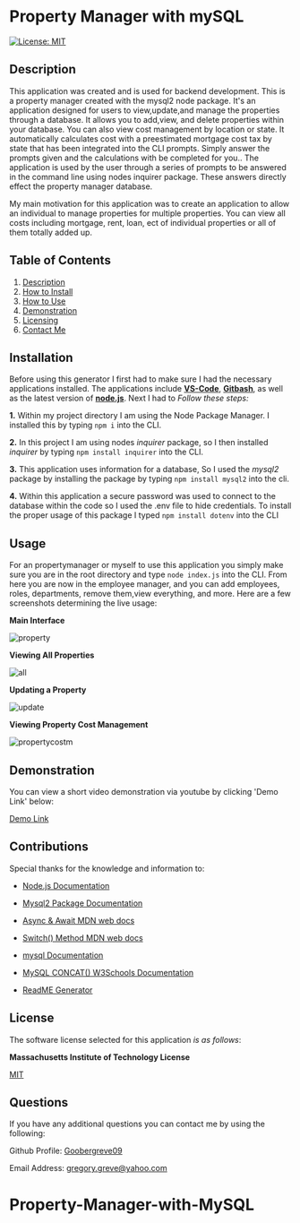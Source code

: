 # Property Manager with mySQL

  [![License: MIT](https://img.shields.io/badge/License-MIT-yellow.svg)](https://opensource.org/licenses/MIT)

  
## Description

This application was created and is used for backend development. This is a property manager created with the mysql2 node package. It's an application designed for users to view,update,and manage the properties through a database. It allows you to add,view, and delete properties within your database. You can also view cost management by location or state. It automatically calculates cost with a preestimated mortgage cost tax by state that has been integrated into the CLI prompts. Simply answer the prompts given and the calculations with be completed for you.. The application is used by the user through a series of prompts to be answered in the command line using nodes inquirer package. These answers directly effect the property manager database.

My main motivation for this application was to create an application to allow an individual to manage properties for multiple properties. You can view all costs including mortgage, rent, loan, ect of individual properties or all of them totally added up.
  
## Table of Contents

1. [Description](#description)  
2. [How to Install](#installation)  
3. [How to Use](#usage) 
4. [Demonstration](#demonstration)
5. [Licensing](#license)  
6. [Contact Me](#questions)

## Installation

Before using this generator I first had to make sure I had the necessary applications installed. The applications include [**VS-Code**](https://code.visualstudio.com/download), [**Gitbash**](https://gitforwindows.org/), as well as the latest version of [**node.js**](https://nodejs.org/en/download). Next I had to *Follow these steps:*

**1.** Within my project directory I am using the Node Package Manager. I installed this by typing `npm i` into the CLI.

**2.** In this project I am using nodes *inquirer* package, so I then installed *inquirer* by typing `npm install inquirer` into the CLI.

**3.** This application uses information for a database, So I used the *mysql2* package by installing the package by typing `npm install mysql2` into the cli.

**4.** Within this application a secure password was used to connect to the database within the code so I used the .env file to hide credentials. To install the proper usage of this package I typed `npm install dotenv` into the CLI

## Usage

For an propertymanager or myself to use this application you simply make sure you are in the root directory and type `node index.js` into the CLI. From here you are now in the employee manager, and you can add employees, roles, departments, remove them,view everything, and more. Here are a few screenshots determining the live usage:

**Main Interface**


![property](https://github.com/Goobergreve09/Property-Manager-with-MySQL/assets/143923830/350ff8ad-4b93-4215-ac1f-be6f36b82401)


**Viewing All Properties**


![all](https://github.com/Goobergreve09/Property-Manager-with-MySQL/assets/143923830/849d39df-00a2-44f8-9495-9b7b2870106e)

**Updating a Property**

![update](https://github.com/Goobergreve09/Property-Manager-with-MySQL/assets/143923830/ac4de22f-0ba3-4b58-ac8a-dddd7a56ced2)

**Viewing Property Cost Management**


![propertycostm](https://github.com/Goobergreve09/Property-Manager-with-MySQL/assets/143923830/db525adf-1972-4af1-adf9-4e47e5a69f9d)

## Demonstration
You can view a short video demonstration via youtube by clicking 'Demo Link' below:

[Demo Link](https://www.youtube.com/watch?v=w1I4rMTQqqA)

## Contributions

Special thanks for the knowledge and information to:

* [Node.js Documentation](https://nodejs.org/api/esm.html)

* [Mysql2 Package Documentation](https://www.npmjs.com/package/mysql2)

* [Async & Await MDN web docs](https://developer.mozilla.org/en-US/docs/Web/JavaScript/Reference/Statements/async_function)

* [Switch() Method MDN web docs](https://developer.mozilla.org/en-US/docs/Web/JavaScript/Reference/Statements/switch)

* [mysql Documentation](https://dev.mysql.com/doc/)

* [MySQL CONCAT() W3Schools Documentation](https://www.w3schools.com/sql/func_mysql_concat.asp)

* [ReadME Generator](https://github.com/Goobergreve09/read-me-generator)


## License

The software license selected for this application *is as follows*:

**Massachusetts Institute of Technology License**

[MIT](https://opensource.org/licenses/MIT)



## Questions

If you have any additional questions you can contact me by using the following:

 Github Profile: [Goobergreve09](https://www.github.com/Goobergreve09)

 Email Address: gregory.greve@yahoo.com


# Property-Manager-with-MySQL
